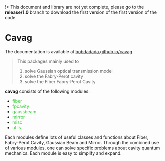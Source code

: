 !> This document and library are not yet complete, please go to the __release/1.0__ branch to download the first version of the first version of the code.

# Cavag

The documentation is available at [bobdadada.github.io/cavag](https://bobdadada.github.io/cavag).

> This packages mainly used to
>
> 1. solve Gaussian optical transmission model
> 2. solve the Fabry-Perot cavity
> 3. solve the Fiber Fabry-Perot Cavity
>

**cavag** consists of the following modules:

- <span style="color:limegreen;">fiber</span>
- <span style="color:limegreen;">fpcavity</span>
- <span style="color:limegreen;">gaussbeam</span>
- <span style="color:limegreen;">mirror</span>
- <span style="color:limegreen;">misc</span>
- <span style="color:limegreen;">utils</span>

Each modules define lots of useful classes and functions about Fiber, Fabry-Perot Cavity, Gaussian Beam and Mirror. Through the combined use of various modules, one can solve specific problems about cavity quantum mechanics. Each module is easy to simplify and expand.

